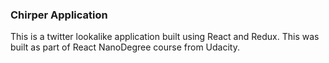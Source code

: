 ### Chirper Application

This is a twitter lookalike application built using React and Redux. This was built as part of React NanoDegree course from Udacity.
